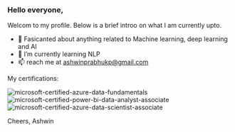 ### Hello everyone, 

Welcom to my profile. Below is a brief introo on what I am currently upto.

- 🔭 Fasicanted about anything related to Machine learning, deep learning and AI
- 🌱 I’m currently learning NLP 
- 📫 reach me at ashwinprabhukp@gmail.com

My certifications:

![microsoft-certified-azure-data-fundamentals](https://user-images.githubusercontent.com/35398605/209106727-be44d01c-d2a1-4b9c-a830-ae7c2f73a9a4.png)
![microsoft-certified-power-bi-data-analyst-associate](https://user-images.githubusercontent.com/35398605/209106739-1aa3421b-ac0d-480f-b6ae-4d11b6721add.png)
![microsoft-certified-azure-data-scientist-associate](https://user-images.githubusercontent.com/35398605/209106747-998014c9-f9e0-4f23-b172-b3189e2219ae.png)

Cheers,
Ashwin
